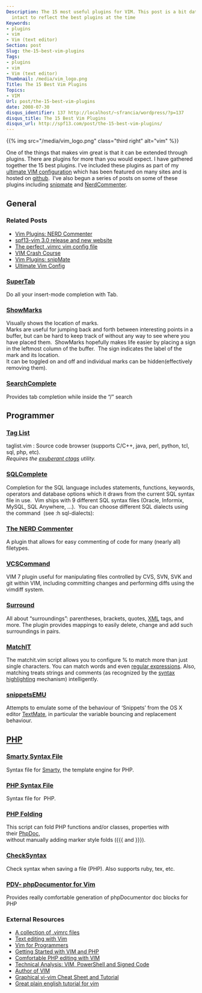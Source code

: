 ```yaml
---
Description: The 15 most useful plugins for VIM. This post is a bit dated but kept
  intact to reflect the best plugins at the time
Keywords:
- plugins
- vim
- Vim (text editor)
Section: post
Slug: the-15-best-vim-plugins
Tags:
- plugins
- vim
- Vim (text editor)
Thumbnail: /media/vim_logo.png
Title: The 15 Best Vim Plugins
Topics:
- VIM
Url: post/the-15-best-vim-plugins
date: 2008-07-30
disqus_identifier: 137 http://localhost/~sfrancia/wordpress/?p=137
disqus_title: The 15 Best Vim Plugins
disqus_url: http://spf13.com/post/the-15-best-vim-plugins/
---
```


{{% img src="/media/vim_logo.png" class="third right" alt="vim" %}}

One of the things that makes vim great is that it can be extended
through plugins. There are plugins for more than you would expect. I
have gathered together the 15 best plugins. I’ve included these plugins
as part of my [ultimate VIM
configuration](http://spf13.com/post/ultimate-vim-config) which has been
featured on many sites and is hosted on
[github](https://github.com/spf13/spf13-vim).  I’ve also begun a series
of posts on some of these plugins including
[snipmate](http://spf13.com/post/vim-plugins-snipmate) and
[NerdCommenter](http://spf13.com/post/vim-plugins-nerd-commenter).

General
-------

### Related Posts

-   [Vim Plugins: NERD
    Commenter](http://spf13.com/post/vim-plugins-nerd-commenter/)
-   [spf13-vim 3.0 release and new
    website](http://spf13.com/post/spf13-vim-3-0-release-and-new-website/)
-   [The perfect .vimrc vim config
    file](http://spf13.com/post/perfect-vimrc-vim-config-file/)
-   [VIM Crash Course](http://spf13.com/post/vim-crash-course/)
-   [Vim Plugins: snipMate](http://spf13.com/post/vim-plugins-snipmate/)
-   [Ultimate Vim Config](http://spf13.com/post/ultimate-vim-config/)

### [SuperTab](http://www.vim.org/scripts/script.php?script_id=1643)

Do all your insert-mode completion with Tab.

### [ShowMarks](http://www.vim.org/scripts/script.php?script_id=152)

Visually shows the location of marks.<br>
 Marks are useful for jumping back and forth between interesting points
in a buffer, but can be hard to keep track of without any way to see
where you have placed them.  ShowMarks hopefully makes life easier by
placing a sign in the leftmost column of the buffer.  The sign indicates
the label of the mark and its location.<br>
 It can be toggled on and off and individual marks can be
hidden(effectively removing them).

### [SearchComplete](http://www.vim.org/scripts/script.php?script_id=474)

Provides tab completion while inside the “/” search

Programmer
----------

### [Tag List](http://vim-taglist.sourceforge.net/)

taglist.vim : Source code browser (supports C/C++, java, perl, python,
tcl, sql, php, etc).<br>
 *Requires the [exuberant
ctags](http://en.wikipedia.org/wiki/Ctags "Ctags") utility.*

### [SQLComplete](http://www.vim.org/scripts/script.php?script_id=1572)

Completion for the SQL language includes statements, functions,
keywords, operators and database options which it draws from the current
SQL syntax file in use.  Vim ships with 9 different SQL syntax files
(Oracle, Informix, MySQL, SQL Anywhere, …).  You can choose different
SQL dialects using the command  (see :h sql-dialects):

### [The NERD Commenter](http://www.vim.org/scripts/script.php?script_id=1218)

A plugin that allows for easy commenting of code for many (nearly all)
filetypes.

### [VCSCommand](http://www.vim.org/scripts/script.php?script_id=90)

VIM 7 plugin useful for manipulating files controlled by CVS, SVN, SVK
and git within VIM, including committing changes and performing diffs
using the vimdiff system.

### [Surround](http://www.vim.org/scripts/script.php?script_id=1697)

All about “surroundings”: parentheses, brackets,
quotes, [XML](http://en.wikipedia.org/wiki/XML "XML") tags, and more.
The plugin provides mappings to easily delete, change and add such
surroundings in pairs.

### [MatchIT](http://www.vim.org/scripts/script.php?script_id=39)

The matchit.vim script allows you to configure % to match more than just
single characters. You can match words and even [regular
expressions](http://en.wikipedia.org/wiki/Regular_expression "Regular expression").
Also, matching treats strings and comments (as recognized by the [syntax
highlighting](http://en.wikipedia.org/wiki/Syntax_highlighting "Syntax highlighting")
mechanism) intelligently.

### [snippetsEMU](http://www.vim.org/scripts/script.php?script_id=1318)

Attempts to emulate some of the behaviour of ‘Snippets’ from the OS X
editor [TextMate](http://www.macromates.com/ "TextMate"), in particular
the variable bouncing and replacement behaviour.

[PHP](http://php.net/ "PHP")
----------------------------

### [Smarty Syntax File](http://www.vim.org/scripts/script.php?script_id=1798)

Syntax file for [Smarty](http://smarty.php.net), the template engine for
PHP.

### [PHP Syntax File](http://www.vim.org/scripts/script.php?script_id=1571)

Syntax file for  PHP.

### [PHP Folding](http://www.vim.org/scripts/script.php?script_id=1623)

This script can fold PHP functions and/or classes, properties with
their [PhpDoc](http://en.wikipedia.org/wiki/PHPDoc "PHPDoc"),<br>
 without manually adding marker style folds ({{{ and }}}).

### [CheckSyntax](http://www.vim.org/scripts/script.php?script_id=1431)

Check syntax when saving a file (PHP). Also supports ruby, tex, etc.

### [PDV- phpDocumentor for Vim](http://www.vim.org/scripts/script.php?script_id=1355)

Provides really comfortable generation of phpDocumentor doc blocks for
PHP

### External Resources

-   [A collection of .vimrc files](http://dotfiles.org/.vimrc)
-   [Text editing with
    Vim](http://newbiedoc.sourceforge.net/text_editing/vim.html.en)
-   [Vim for
    Programmers](http://www.scribd.com/doc/263139/VIM-for-PHP-Programmers)
-   [Getting Started with VIM and
    PHP](http://realm3.com/articles/getting_started_with_vim_and_php)
-   [Comfortable PHP editing with
    VIM](http://schlitt.info/applications/blog/index.php?/archives/283-Comfortable-PHP-editing-with-VIM-5.html)
-   [Technical Analysis: VIM, PowerShell and Signed
    Code](http://port25.technet.com/archive/2008/05/29/technical-analysis-vim-powershell-and-signed-code.aspx)
-   [Author of VIM](http://www.moolenaar.net/vim.html)
-   [Graphical vi-vim Cheat Sheet and
    Tutorial](http://www.viemu.com/a_vi_vim_graphical_cheat_sheet_tutorial.html)
-   [Great plain english tutorial for
    vim](http://www.vi-improved.org/tutorial.php)

